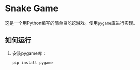 # Snake Game

这是一个用Python编写的简单贪吃蛇游戏。使用`pygame`库进行实现。

## 如何运行

1. 安装pygame库：
   ```sh
   pip install pygame
